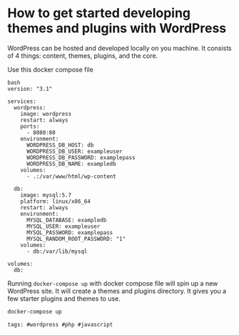 # How to get started developing themes and plugins with WordPress

WordPress can be hosted and developed locally on you machine.  It
consists of 4 things: content, themes, plugins, and the core.


Use this docker compose file

```
bash
version: "3.1"

services:
  wordpress:
    image: wordpress
    restart: always
    ports:
      - 8080:80
    environment:
      WORDPRESS_DB_HOST: db
      WORDPRESS_DB_USER: exampleuser
      WORDPRESS_DB_PASSWORD: examplepass
      WORDPRESS_DB_NAME: exampledb
    volumes:
      - .:/var/www/html/wp-content

  db:
    image: mysql:5.7
    platform: linux/x86_64
    restart: always
    environment:
      MYSQL_DATABASE: exampledb
      MYSQL_USER: exampleuser
      MYSQL_PASSWORD: examplepass
      MYSQL_RANDOM_ROOT_PASSWORD: "1"
    volumes:
      - db:/var/lib/mysql

volumes:
  db:
```

Running `docker-compose up` with docker compose file will spin up a new
WordPress site.  It will create a themes and plugins directory.  It
gives you a few starter plugins and themes to use.

```bash
docker-compose up
```

    tags: #wordpress #php #javascript
